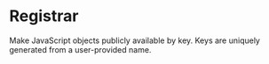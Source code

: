 # Registrar

Make JavaScript objects publicly available by key. Keys are uniquely
generated from a user-provided name.
